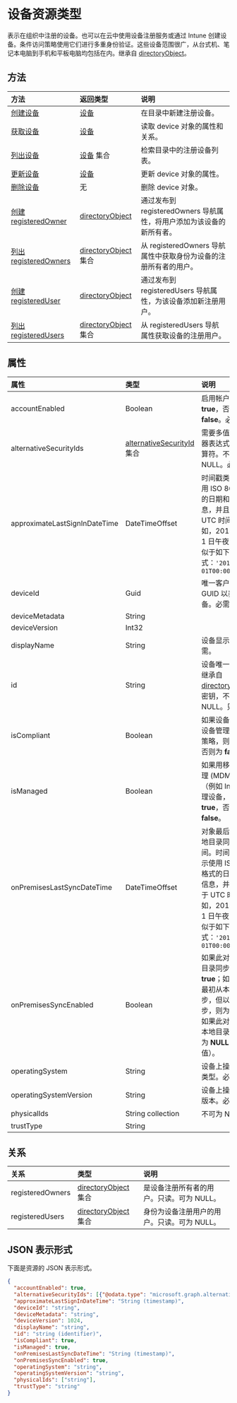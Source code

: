 # <a name="device-resource-type"></a>设备资源类型

表示在组织中注册的设备。也可以在云中使用设备注册服务或通过 Intune 创建设备。条件访问策略使用它们进行多重身份验证。这些设备范围很广，从台式机、笔记本电脑到手机和平板电脑均包括在内。继承自 [directoryObject](directoryobject.md)。

## <a name="methods"></a>方法

| 方法       | 返回类型  |说明|
|:---------------|:--------|:----------|
|[创建设备](../api/device_post_devices.md) | [设备](device.md) |在目录中新建注册设备。|
|[获取设备](../api/device_get.md) | [设备](device.md) |读取 device 对象的属性和关系。|
|[列出设备](../api/device_list.md) | [设备](device.md) 集合| 检索目录中的注册设备列表。 |
|[更新设备](../api/device_update.md) | [设备](device.md) |更新 device 对象的属性。 |
|[删除设备](../api/device_delete.md) | 无 |删除 device 对象。 |
|[创建 registeredOwner](../api/device_post_registeredowners.md) |[directoryObject](directoryobject.md)| 通过发布到 registeredOwners 导航属性，将用户添加为该设备的新所有者。|
|[列出 registeredOwners](../api/device_list_registeredowners.md) |[directoryObject](directoryobject.md) 集合| 从 registeredOwners 导航属性中获取身份为设备的注册所有者的用户。|
|[创建 registeredUser](../api/device_post_registeredusers.md) |[directoryObject](directoryobject.md)| 通过发布到 registeredUsers 导航属性，为该设备添加新注册用户。|
|[列出 registeredUsers](../api/device_list_registeredusers.md) |[directoryObject](directoryobject.md) 集合| 从 registeredUsers 导航属性获取设备的注册用户。|

## <a name="properties"></a>属性
| 属性       | 类型    |说明|
|:---------------|:--------|:----------|
|accountEnabled|Boolean| 启用帐户时为 **true**，否则为 **false**。必需。|
|alternativeSecurityIds|[alternativeSecurityId](alternativesecurityid.md) 集合| 需要多值属性筛选器表达式的**任意**运算符。不可为 NULL。必需。 |
|approximateLastSignInDateTime|DateTimeOffset| 时间戳类型表示使用 ISO 8601 格式的日期和时间信息，并且始终处于 UTC 时间。例如，2014 年 1 月 1 日午夜 UTC 类似于如下形式：`'2014-01-01T00:00:00Z'`|
|deviceId|Guid| 唯一客户端指定 GUID 以表示该设备。必需。 |
|deviceMetadata|String|    |
|deviceVersion|Int32|            |
|displayName|String|设备显示名称。必需。 |
|id|String|设备唯一标识符。继承自 [directoryObject](directoryobject.md)。密钥，不可为 NULL。只读。|
|isCompliant|Boolean|如果设备符合移动设备管理 (MDM) 策略，则为 **true**，否则为 **false**。|
|isManaged|Boolean|如果用移动设备管理 (MDM) 应用（例如 Intune）管理设备，则为 **true**，否则为 **false**。|
|onPremisesLastSyncDateTime|DateTimeOffset|对象最后一次与本地目录同步的时间。时间戳类型表示使用 ISO 8601 格式的日期和时间信息，并且始终处于 UTC 时间。例如，2014 年 1 月 1 日午夜 UTC 类似于如下形式：`'2014-01-01T00:00:00Z'`|
|onPremisesSyncEnabled|Boolean|如果此对象从本地目录同步，则为 **true**；如果此对象最初从本地目录同步，但以后不再同步，则为 **false**；如果此对象从未从本地目录同步，则为 **NULL**（默认值）。|
|operatingSystem|String|设备上操作系统的类型。必需。 |
|operatingSystemVersion|String|设备上操作系统的版本。必需。 |
|physicalIds|String collection| 不可为 NULL。            |
|trustType|String|    ||

## <a name="relationships"></a>关系
| 关系 | 类型    |说明|
|:---------------|:--------|:----------|
|registeredOwners|[directoryObject](directoryobject.md) 集合|是设备注册所有者的用户。只读。可为 NULL。|
|registeredUsers|[directoryObject](directoryobject.md) 集合|身份为设备注册用户的用户。只读。可为 NULL。|



## <a name="json-representation"></a>JSON 表示形式

下面是资源的 JSON 表示形式。

<!-- {
  "blockType": "resource",
  "optionalProperties": [
    "registeredOwners",
    "registeredUsers"
  ],
  "keyProperty": "id",
  "@odata.type": "microsoft.graph.device"
}-->

```json
{
  "accountEnabled": true,
  "alternativeSecurityIds": [{"@odata.type": "microsoft.graph.alternativeSecurityId"}],
  "approximateLastSignInDateTime": "String (timestamp)",
  "deviceId": "string",
  "deviceMetadata": "string",
  "deviceVersion": 1024,
  "displayName": "string",
  "id": "string (identifier)",
  "isCompliant": true,
  "isManaged": true,
  "onPremisesLastSyncDateTime": "String (timestamp)",
  "onPremisesSyncEnabled": true,
  "operatingSystem": "string",
  "operatingSystemVersion": "string",
  "physicalIds": ["string"],
  "trustType": "string"
}

```

<!-- uuid: 8fcb5dbc-d5aa-4681-8e31-b001d5168d79
2015-10-25 14:57:30 UTC -->
<!-- {
  "type": "#page.annotation",
  "description": "device resource",
  "keywords": "",
  "section": "documentation",
  "tocPath": ""
}-->
